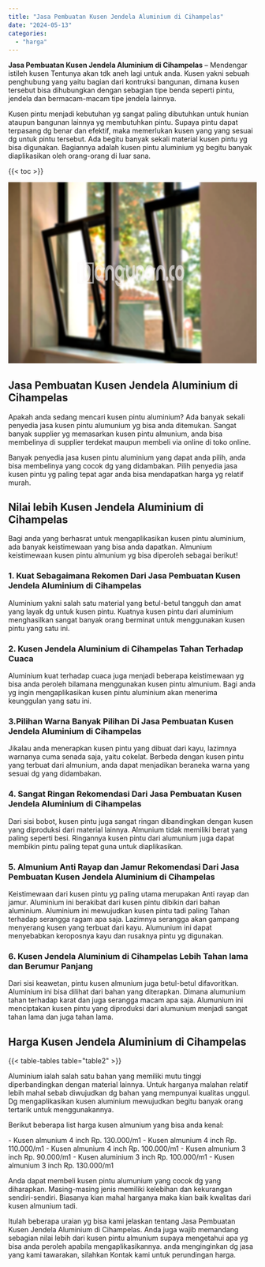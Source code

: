 ```yaml
---
title: "Jasa Pembuatan Kusen Jendela Aluminium di Cihampelas"
date: "2024-05-13"
categories: 
  - "harga"
---
```


**Jasa Pembuatan Kusen Jendela Aluminium di Cihampelas** – Mendengar istileh kusen Tentunya akan tdk aneh lagi untuk anda. Kusen yakni sebuah penghubung yang yaitu bagian dari kontruksi bangunan, dimana kusen tersebut bisa dihubungkan dengan sebagian tipe benda seperti pintu, jendela dan bermacam-macam tipe jendela lainnya.

Kusen pintu menjadi kebutuhan yg sangat paling dibutuhkan untuk hunian ataupun bangunan lainnya yg membutuhkan pintu. Supaya pintu dapat terpasang dg benar dan efektif, maka memerlukan kusen yang yang sesuai dg untuk pintu tersebut. Ada begitu banyak sekali material kusen pintu yg bisa digunakan. Bagiannya adalah kusen pintu aluminium yg begitu banyak diaplikasikan oleh orang-orang di luar sana.

{{< toc >}}

![Jasa Pembuatan Kusen Jendela Aluminium di Cihampelas](/images/harga-kusen-jendela-alumunium-29.png)

## Jasa Pembuatan Kusen Jendela Aluminium di Cihampelas

Apakah anda sedang mencari kusen pintu aluminium? Ada banyak sekali penyedia jasa kusen pintu alumunium yg bisa anda ditemukan. Sangat banyak supplier yg memasarkan kusen pintu almunium, anda bisa membelinya di supplier terdekat maupun membeli via online di toko online.

Banyak penyedia jasa kusen pintu aluminium yang dapat anda pilih, anda bisa membelinya yang cocok dg yang didambakan. Pilih penyedia jasa kusen pintu yg paling tepat agar anda bisa mendapatkan harga yg relatif murah.

## Nilai lebih Kusen Jendela Aluminium di Cihampelas

Bagi anda yang berhasrat untuk mengaplikasikan kusen pintu aluminium, ada banyak keistimewaan yang bisa anda dapatkan. Almunium keistimewaan kusen pintu almunium yg bisa diperoleh sebagai berikut!

### 1\. Kuat Sebagaimana Rekomen Dari Jasa Pembuatan Kusen Jendela Aluminium di Cihampelas

Aluminium yakni salah satu material yang betul-betul tangguh dan amat yang layak dg untuk kusen pintu. Kuatnya kusen pintu dari aluminium menghasilkan sangat banyak orang berminat untuk menggunakan kusen pintu yang satu ini.

### 2\. Kusen Jendela Aluminium di Cihampelas Tahan Terhadap Cuaca

Aluminium kuat terhadap cuaca juga menjadi beberapa keistimewaan yg bisa anda peroleh bilamana menggunakan kusen pintu almunium. Bagi anda yg ingin mengaplikasikan kusen pintu aluminium akan menerima keunggulan yang satu ini.

### 3.Pilihan Warna Banyak Pilihan Di Jasa Pembuatan Kusen Jendela Aluminium di Cihampelas

Jikalau anda menerapkan kusen pintu yang dibuat dari kayu, lazimnya warnanya cuma senada saja, yaitu cokelat. Berbeda dengan kusen pintu yang terbuat dari almunium, anda dapat menjadikan beraneka warna yang sesuai dg yang didambakan.

### 4\. Sangat Ringan Rekomendasi Dari Jasa Pembuatan Kusen Jendela Aluminium di Cihampelas

Dari sisi bobot, kusen pintu juga sangat ringan dibandingkan dengan kusen yang diproduksi dari material lainnya. Almunium tidak memiliki berat yang paling seperti besi. Ringannya kusen pintu dari alumunium juga dapat membikin pintu paling tepat guna untuk diaplikasikan.

### 5\. Almunium Anti Rayap dan Jamur Rekomendasi Dari Jasa Pembuatan Kusen Jendela Aluminium di Cihampelas

Keistimewaan dari kusen pintu yg paling utama merupakan Anti rayap dan jamur. Aluminium ini berakibat dari kusen pintu dibikin dari bahan aluminium. Aluminium ini mewujudkan kusen pintu tadi paling Tahan terhadap serangga ragam apa saja. Lazimnya serangga akan gampang menyerang kusen yang terbuat dari kayu. Alumunium ini dapat menyebabkan keroposnya kayu dan rusaknya pintu yg digunakan.

### 6\. Kusen Jendela Aluminium di Cihampelas Lebih Tahan lama dan Berumur Panjang

Dari sisi keawetan, pintu kusen almunium juga betul-betul difavoritkan. Aluminium ini bisa dilihat dari bahan yang diterapkan. Dimana alumunium tahan terhadap karat dan juga serangga macam apa saja. Alumunium ini menciptakan kusen pintu yang diproduksi dari alumunium menjadi sangat tahan lama dan juga tahan lama.

## Harga Kusen Jendela Aluminium di Cihampelas

{{< table-tables table="table2" >}}

Aluminium ialah salah satu bahan yang memiliki mutu tinggi diperbandingkan dengan material lainnya. Untuk harganya malahan relatif lebih mahal sebab diwujudkan dg bahan yang mempunyai kualitas unggul. Dg mengaplikasikan kusen aluminium mewujudkan begitu banyak orang tertarik untuk menggunakannya.

Berikut beberapa list harga kusen almunium yang bisa anda kenal:

\- Kusen almunium 4 inch Rp. 130.000/m1 - Kusen almunium 4 inch Rp. 110.000/m1 - Kusen almunium 4 inch Rp. 100.000/m1 - Kusen almunium 3 inch Rp. 90.000/m1 - Kusen aluminium 3 inch Rp. 100.000/m1 - Kusen almunium 3 inch Rp. 130.000/m1

Anda dapat membeli kusen pintu alumunium yang cocok dg yang diharapkan. Masing-masing jenis memiliki kelebihan dan kekurangan sendiri-sendiri. Biasanya kian mahal harganya maka kian baik kwalitas dari kusen almunium tadi.

Itulah beberapa uraian yg bisa kami jelaskan tentang Jasa Pembuatan Kusen Jendela Aluminium di Cihampelas. Anda juga wajib memandang sebagian nilai lebih dari kusen pintu almunium supaya mengetahui apa yg bisa anda peroleh apabila mengaplikasikannya. anda menginginkan dg jasa yang kami tawarakan, silahkan Kontak kami untuk perundingan harga.
